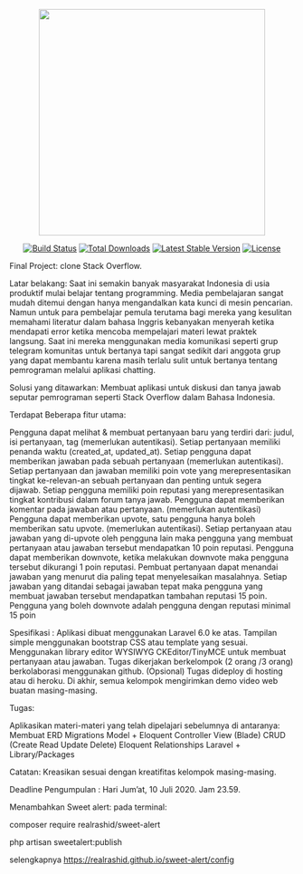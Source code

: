 <p align="center"><img src="https://res.cloudinary.com/dtfbvvkyp/image/upload/v1566331377/laravel-logolockup-cmyk-red.svg" width="400"></p>

<p align="center">
<a href="https://travis-ci.org/laravel/framework"><img src="https://travis-ci.org/laravel/framework.svg" alt="Build Status"></a>
<a href="https://packagist.org/packages/laravel/framework"><img src="https://poser.pugx.org/laravel/framework/d/total.svg" alt="Total Downloads"></a>
<a href="https://packagist.org/packages/laravel/framework"><img src="https://poser.pugx.org/laravel/framework/v/stable.svg" alt="Latest Stable Version"></a>
<a href="https://packagist.org/packages/laravel/framework"><img src="https://poser.pugx.org/laravel/framework/license.svg" alt="License"></a>
</p>

Final Project: clone Stack Overflow. 

Latar belakang: 
Saat ini semakin banyak masyarakat Indonesia di usia produktif mulai belajar tentang programming. Media pembelajaran sangat mudah ditemui dengan hanya mengandalkan kata kunci di mesin pencarian. Namun untuk para pembelajar pemula terutama bagi mereka yang kesulitan memahami literatur dalam bahasa Inggris kebanyakan menyerah ketika mendapati error ketika mencoba mempelajari materi lewat praktek langsung. Saat ini mereka menggunakan media komunikasi seperti grup telegram komunitas untuk bertanya tapi sangat sedikit dari anggota grup yang dapat membantu karena masih terlalu sulit untuk bertanya tentang pemrograman melalui aplikasi chatting. 

Solusi yang ditawarkan: 
Membuat aplikasi untuk diskusi dan tanya jawab seputar pemrograman seperti Stack Overflow dalam Bahasa Indonesia. 

Terdapat Beberapa fitur utama:

Pengguna dapat melihat & membuat pertanyaan baru yang terdiri dari: 
    judul, 
    isi pertanyaan,
    tag (memerlukan autentikasi).
Setiap pertanyaan memiliki penanda waktu (created_at, updated_at).
Setiap pengguna dapat memberikan jawaban pada sebuah pertanyaan (memerlukan autentikasi).
Setiap pertanyaan dan jawaban memiliki poin vote yang merepresentasikan tingkat ke-relevan-an sebuah pertanyaan dan penting untuk segera dijawab. 
Setiap pengguna memiliki poin reputasi yang merepresentasikan tingkat kontribusi dalam forum tanya jawab. 
Pengguna dapat memberikan komentar pada jawaban atau pertanyaan. (memerlukan autentikasi)
Pengguna dapat memberikan upvote, satu pengguna hanya boleh memberikan satu upvote. (memerlukan autentikasi).
Setiap pertanyaan atau jawaban yang di-upvote oleh pengguna lain maka pengguna yang membuat pertanyaan atau jawaban tersebut mendapatkan 10 poin reputasi. 
Pengguna dapat memberikan downvote, ketika melakukan downvote maka pengguna tersebut dikurangi 1 poin reputasi. 
Pembuat pertanyaan dapat menandai jawaban yang menurut dia paling tepat menyelesaikan masalahnya. 
Setiap jawaban yang ditandai sebagai jawaban tepat maka pengguna yang membuat jawaban tersebut mendapatkan tambahan reputasi 15 poin.
Pengguna yang boleh downvote adalah pengguna dengan reputasi minimal 15 poin

Spesifikasi :
Aplikasi dibuat menggunakan Laravel 6.0 ke atas.
Tampilan simple menggunakan bootstrap CSS atau template yang sesuai.
Menggunakan library editor WYSIWYG CKEditor/TinyMCE untuk membuat pertanyaan atau jawaban.
Tugas dikerjakan berkelompok (2 orang /3 orang) berkolaborasi menggunakan github.
(Opsional) Tugas dideploy di hosting atau di heroku.
Di akhir, semua kelompok mengirimkan demo video web buatan masing-masing.


Tugas: 

Aplikasikan materi-materi yang telah dipelajari sebelumnya di antaranya: 
Membuat ERD
Migrations
Model + Eloquent
Controller
View (Blade)
CRUD (Create Read Update Delete)
Eloquent Relationships
Laravel + Library/Packages

Catatan: Kreasikan sesuai dengan kreatifitas kelompok masing-masing. 

Deadline Pengumpulan : Hari Jum’at, 10 Juli 2020. Jam 23.59.




Menambahkan Sweet alert:
pada terminal:

composer require realrashid/sweet-alert

php artisan sweetalert:publish

selengkapnya
https://realrashid.github.io/sweet-alert/config


